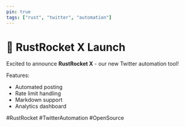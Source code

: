 ```yaml
---
pin: true
tags: ["rust", "twitter", "automation"]
---
```


# 🚀 RustRocket X Launch

Excited to announce **RustRocket X** - our new Twitter automation tool!

Features:
- Automated posting
- Rate limit handling  
- Markdown support
- Analytics dashboard

#RustRocket #TwitterAutomation #OpenSource
